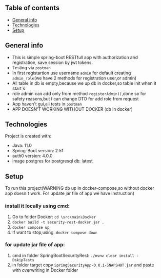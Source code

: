 
## Table of contents
* [General info](#general-info)
* [Technologies](#technologies)
* [Setup](#setup)

## General info
* This is simple spring-boot RESTfull app with authorization and registration, save session by jwt tokens.
* Testing via `postman`
* In first registartion use username `admin` for default creating `admin_role`(we have 2 methods for registration user,or admin)
* All table in db is empty,because we up db in docker,so table init when it start`s
* role admin can add only from method `registerAdmin()`,done so for safety reasons,but I can change DTO for add role from request
* App haven't gui,all tests in `postman`
* APP DOESN'T WORKING WITHOUT DOCKER (db in docker)

## Technologies
Project is created with:
* Java: 11.0
* Spring-Boot version: 2.51
* auth0 version: 4.0.0
* image postgres for postgresql db: latest

## Setup
To run this project(WARNING db up in docker-compose,so without docker app doesn`t work.
For update jar file of app we have instruction)
 ### install it locally using cmd:
1. Go to folder Docker: `cd \src\main\Docker`
2. `docker build -t security-rest-docker.jar .`
3. `docker compose up`
4. If want to stop,using: `docker compose down`
 ### for update jar file of app:
1. cmd in folder SpringBootSecurityRest: `./mvnw clear install -DskipTests`
2. in folder target copy  `SpringSecurityApp-0.0.1-SNAPSHOT.jar` and paste with overwriting in Docker folder

